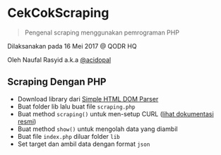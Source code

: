 # CekCokScraping
> Pengenal scraping menggunakan pemrograman PHP

Dilaksanakan pada 16 Mei 2017 @ QODR HQ

Oleh Naufal Rasyid a.k.a [@acidopal](https://github.com/acidopal)

## Scraping Dengan PHP
- Download library dari [Simple HTML DOM Parser](http://simplehtmldom.sourceforge.net/)
- Buat folder lib lalu buat file `scraping.php`
- Buat method `scraping()` untuk men-setup CURL ([lihat dokumentasi resmi](http://php.net/manual/en/function.curl-setopt.php))
- Buat method `show()` untuk mengolah data yang diambil
- Buat file `index.php` diluar folder `lib`
- Set target dan ambil data dengan format `json` 